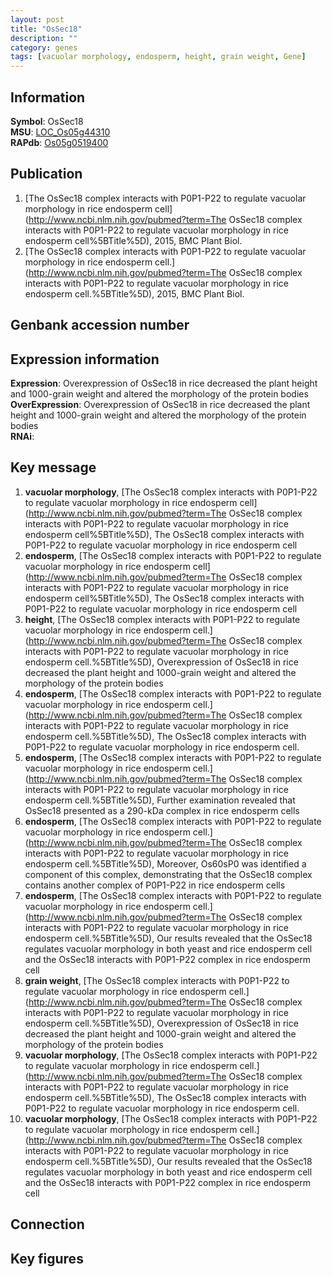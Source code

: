 ```yaml
---
layout: post
title: "OsSec18"
description: ""
category: genes
tags: [vacuolar morphology, endosperm, height, grain weight, Gene]
---
```


## Information
__Symbol__: OsSec18  
__MSU__: [LOC_Os05g44310](http://rice.plantbiology.msu.edu/cgi-bin/ORF_infopage.cgi?orf=LOC_Os05g44310)  
__RAPdb__: [Os05g0519400](http://rapdb.dna.affrc.go.jp/viewer/gbrowse_details/irgsp1?name=Os05g0519400)  

## Publication
1. [The OsSec18 complex interacts with P0P1-P22 to regulate vacuolar morphology in  rice endosperm cell](http://www.ncbi.nlm.nih.gov/pubmed?term=The OsSec18 complex interacts with P0P1-P22 to regulate vacuolar morphology in  rice endosperm cell%5BTitle%5D), 2015, BMC Plant Biol.
2. [The OsSec18 complex interacts with P0P1-P22 to regulate vacuolar morphology in rice endosperm cell.](http://www.ncbi.nlm.nih.gov/pubmed?term=The OsSec18 complex interacts with P0P1-P22 to regulate vacuolar morphology in rice endosperm cell.%5BTitle%5D), 2015, BMC Plant Biol.

## Genbank accession number

## Expression information
__Expression__: Overexpression of OsSec18 in rice decreased the plant height and 1000-grain weight and altered the morphology of the protein bodies  
__OverExpression__: Overexpression of OsSec18 in rice decreased the plant height and 1000-grain weight and altered the morphology of the protein bodies  
__RNAi__:  

## Key message
1. __vacuolar morphology__, [The OsSec18 complex interacts with P0P1-P22 to regulate vacuolar morphology in  rice endosperm cell](http://www.ncbi.nlm.nih.gov/pubmed?term=The OsSec18 complex interacts with P0P1-P22 to regulate vacuolar morphology in  rice endosperm cell%5BTitle%5D), The OsSec18 complex interacts with P0P1-P22 to regulate vacuolar morphology in  rice endosperm cell
2. __endosperm__, [The OsSec18 complex interacts with P0P1-P22 to regulate vacuolar morphology in  rice endosperm cell](http://www.ncbi.nlm.nih.gov/pubmed?term=The OsSec18 complex interacts with P0P1-P22 to regulate vacuolar morphology in  rice endosperm cell%5BTitle%5D), The OsSec18 complex interacts with P0P1-P22 to regulate vacuolar morphology in  rice endosperm cell
3. __height__, [The OsSec18 complex interacts with P0P1-P22 to regulate vacuolar morphology in rice endosperm cell.](http://www.ncbi.nlm.nih.gov/pubmed?term=The OsSec18 complex interacts with P0P1-P22 to regulate vacuolar morphology in rice endosperm cell.%5BTitle%5D),  Overexpression of OsSec18 in rice decreased the plant height and 1000-grain weight and altered the morphology of the protein bodies
4. __endosperm__, [The OsSec18 complex interacts with P0P1-P22 to regulate vacuolar morphology in rice endosperm cell.](http://www.ncbi.nlm.nih.gov/pubmed?term=The OsSec18 complex interacts with P0P1-P22 to regulate vacuolar morphology in rice endosperm cell.%5BTitle%5D), The OsSec18 complex interacts with P0P1-P22 to regulate vacuolar morphology in rice endosperm cell.
5. __endosperm__, [The OsSec18 complex interacts with P0P1-P22 to regulate vacuolar morphology in rice endosperm cell.](http://www.ncbi.nlm.nih.gov/pubmed?term=The OsSec18 complex interacts with P0P1-P22 to regulate vacuolar morphology in rice endosperm cell.%5BTitle%5D),  Further examination revealed that OsSec18 presented as a 290-kDa complex in rice endosperm cells
6. __endosperm__, [The OsSec18 complex interacts with P0P1-P22 to regulate vacuolar morphology in rice endosperm cell.](http://www.ncbi.nlm.nih.gov/pubmed?term=The OsSec18 complex interacts with P0P1-P22 to regulate vacuolar morphology in rice endosperm cell.%5BTitle%5D),  Moreover, Os60sP0 was identified a component of this complex, demonstrating that the OsSec18 complex contains another complex of P0P1-P22 in rice endosperm cells
7. __endosperm__, [The OsSec18 complex interacts with P0P1-P22 to regulate vacuolar morphology in rice endosperm cell.](http://www.ncbi.nlm.nih.gov/pubmed?term=The OsSec18 complex interacts with P0P1-P22 to regulate vacuolar morphology in rice endosperm cell.%5BTitle%5D), Our results revealed that the OsSec18 regulates vacuolar morphology in both yeast and rice endosperm cell and the OsSec18 interacts with P0P1-P22 complex in rice endosperm cell
8. __grain weight__, [The OsSec18 complex interacts with P0P1-P22 to regulate vacuolar morphology in rice endosperm cell.](http://www.ncbi.nlm.nih.gov/pubmed?term=The OsSec18 complex interacts with P0P1-P22 to regulate vacuolar morphology in rice endosperm cell.%5BTitle%5D),  Overexpression of OsSec18 in rice decreased the plant height and 1000-grain weight and altered the morphology of the protein bodies
9. __vacuolar morphology__, [The OsSec18 complex interacts with P0P1-P22 to regulate vacuolar morphology in rice endosperm cell.](http://www.ncbi.nlm.nih.gov/pubmed?term=The OsSec18 complex interacts with P0P1-P22 to regulate vacuolar morphology in rice endosperm cell.%5BTitle%5D), The OsSec18 complex interacts with P0P1-P22 to regulate vacuolar morphology in rice endosperm cell.
10. __vacuolar morphology__, [The OsSec18 complex interacts with P0P1-P22 to regulate vacuolar morphology in rice endosperm cell.](http://www.ncbi.nlm.nih.gov/pubmed?term=The OsSec18 complex interacts with P0P1-P22 to regulate vacuolar morphology in rice endosperm cell.%5BTitle%5D), Our results revealed that the OsSec18 regulates vacuolar morphology in both yeast and rice endosperm cell and the OsSec18 interacts with P0P1-P22 complex in rice endosperm cell

## Connection

## Key figures


